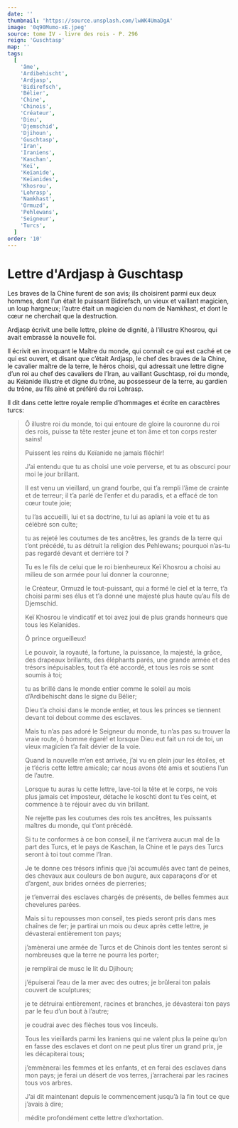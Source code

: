 ```yaml
---
date: ''
thumbnail: 'https://source.unsplash.com/lwWK4UmaDgA'
image: '0q90Mumo-xE.jpeg'
source: tome IV - livre des rois - P. 296
reign: 'Guschtasp'
map: ''
tags:
  [
    'âme',
    'Ardibehischt',
    'Ardjasp',
    'Bidirefsch',
    'Bélier',
    'Chine',
    'Chinois',
    'Créateur',
    'Dieu',
    'Djemschid',
    'Djihoun',
    'Guschtasp',
    'Iran',
    'Iraniens',
    'Kaschan',
    'Keï',
    'Keïanide',
    'Keïanides',
    'Khosrou',
    'Lohrasp',
    'Namkhast',
    'Ormuzd',
    'Pehlewans',
    'Seigneur',
    'Turcs',
  ]
order: '10'
---
```


# Lettre d'Ardjasp à Guschtasp

Les braves de la Chine furent de son avis; ils choisirent parmi eux deux hommes, dont l’un était le puissant Bidirefsch, un vieux et vaillant magicien, un loup hargneux; l’autre était un magicien du nom de Namkhast, et dont le cœur ne cherchait que la destruction.

Ardjasp écrivit une belle lettre, pleine de dignité, à l’illustre Khosrou, qui avait embrassé la nouvelle foi.

Il écrivit en invoquant le Maître du monde, qui connaît ce qui est caché et ce qui est ouvert, et disant que c’était Ardjasp, le chef des braves de la Chine, le cavalier maître de la terre, le héros choisi, qui adressait une lettre digne d’un roi au chef des cavaliers de l’Iran, au vaillant Guschtasp, roi du monde, au Keïanide illustre et digne du trône, au possesseur de la terre, au gardien du trône, au fils aîné et préféré du roi Lohrasp.

Il dit dans cette lettre royale remplie d’hommages et écrite en caractères turcs:

> Ô illustre roi du monde, toi qui entoure de gloire la couronne du roi des rois, puisse ta tête rester jeune et ton âme et ton corps rester sains!
>
> Puissent les reins du Keïanide ne jamais fléchir!
>
> J’ai entendu que tu as choisi une voie perverse, et tu as obscurci pour moi le jour brillant.
>
> Il est venu un vieillard, un grand fourbe, qui t’a rempli l’âme de crainte et de terreur; il t’a parlé de l’enfer et du paradis, et a effacé de ton cœur toute joie;
>
> tu l’as accueilli, lui et sa doctrine, tu lui as aplani la voie et tu as célébré son culte;
>
> tu as rejeté les coutumes de tes ancêtres, les grands de la terre qui t’ont précédé, tu as détruit la religion des Pehlewans; pourquoi n’as-tu pas regardé devant et derrière toi ?
>
> Tu es le fils de celui que le roi bienheureux Keï Khosrou a choisi au milieu de son armée pour lui donner la couronne;
>
> le Créateur, Ormuzd le tout-puissant, qui a formé le ciel et la terre, t’a choisi parmi ses élus et t’a donné une majesté plus haute qu’au fils de Djemschid.
>
> Keï Khosrou le vindicatif et toi avez joui de plus grands honneurs que tous les Keïanides.
>
> Ô prince orgueilleux!
>
> Le pouvoir, la royauté, la fortune, la puissance, la majesté, la grâce, des drapeaux brillants, des éléphants parés, une grande armée et des trésors inépuisables, tout t’a été accordé, et tous les rois se sont soumis à toi;
>
> tu as brillé dans le monde entier comme le soleil au mois d’Ardibehischt dans le signe du Bélier;
>
> Dieu t’a choisi dans le monde entier, et tous les princes se tiennent devant toi debout comme des esclaves.
>
> Mais tu n’as pas adoré le Seigneur du monde,
> tu n’as pas su trouver la vraie route, ô homme égaré! et lorsque Dieu eut fait un roi de toi, un vieux magicien t’a fait dévier de la voie.
>
> Quand la nouvelle m’en est arrivée, j’ai vu en plein jour les étoiles, et je t’écris cette lettre amicale; car nous avons été amis et soutiens l’un de l’autre.
>
> Lorsque tu auras lu cette lettre, lave-toi la tête et le corps, ne vois plus jamais cet imposteur, détache le koschti dont tu t’es ceint, et commence à te réjouir avec du vin brillant.
>
> Ne rejette pas les coutumes des rois tes ancêtres, les puissants maîtres du monde, qui t’ont précédé.
>
> Si tu te conformes à ce bon conseil, il ne t’arrivera aucun mal de la part des Turcs, et le pays de Kaschan, la Chine et le pays des Turcs seront à toi tout comme l’Iran.
>
> Je te donne ces trésors infinis que j’ai accumulés avec tant de peines, des chevaux aux couleurs de bon augure, aux caparaçons d’or et d’argent, aux brides ornées de pierreries;
>
> je t’enverrai des esclaves chargés de présents, de belles femmes aux chevelures parées.
>
> Mais si tu repousses mon conseil, tes pieds seront pris dans mes chaînes de fer; je partirai un mois ou deux après cette lettre, je dévasterai entièrement ton pays;
>
> j’amènerai une armée de Turcs et de Chinois dont les tentes seront si nombreuses que la terre ne pourra les porter;
>
> je remplirai de musc le lit du Djihoun;
>
> j’épuiserai l’eau de la mer avec des outres; je brûlerai ton palais couvert de sculptures;
>
> je te détruirai entièrement, racines et branches, je dévasterai ton pays par le feu d’un bout à l’autre;
>
> je coudrai avec des flèches tous vos linceuls.
>
> Tous les vieillards parmi les Iraniens qui ne valent plus la peine qu’on en fasse des esclaves et dont on ne peut plus tirer un grand prix, je les décapiterai tous;
>
> j’emmènerai les femmes et les enfants, et en ferai des esclaves dans mon pays; je ferai un désert de vos terres, j’arracherai par les racines tous vos arbres.
>
> J’ai dit maintenant depuis le commencement jusqu’à la fin tout ce que j’avais à dire;
>
> médite profondément cette lettre d’exhortation.
